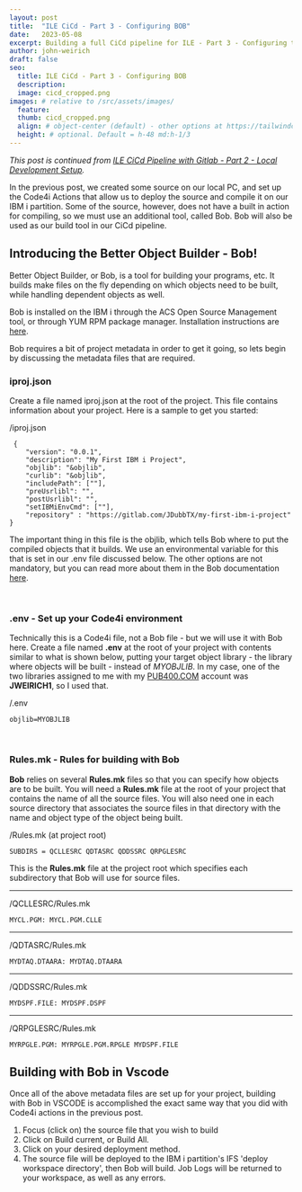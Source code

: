 ```yaml
---
layout: post
title:  "ILE CiCd - Part 3 - Configuring BOB"
date:   2023-05-08
excerpt: Building a full CiCd pipeline for ILE - Part 3 - Configuring the Better Object Builder (BOB)
author: john-weirich
draft: false
seo:
  title: ILE CiCd - Part 3 - Configuring BOB
  description:
  image: cicd_cropped.png
images: # relative to /src/assets/images/
  feature:
  thumb: cicd_cropped.png
  align: # object-center (default) - other options at https://tailwindcss.com/docs/object-position
  height: # optional. Default = h-48 md:h-1/3
---
```


*This post is continued from [ILE CiCd Pipeline with Gitlab - Part 2 - Local Development Setup](/2023/05/08/ile-cicd-part-2-local-development-setup).*

In the previous post, we created some source on our local PC, and set up the Code4i Actions that allow us to deploy the source and compile it on our IBM i partition.  Some of the source, however, does not have a built in action for compiling, so we must use an additional tool, called Bob.  Bob will also be used as our build tool in our CiCd pipeline.

## Introducing the Better Object Builder - Bob!

Better Object Builder, or Bob, is a tool for building your programs, etc.  It builds make files on the fly depending on which objects need to be built, while handling dependent objects as well.  

Bob is installed on the IBM i through the ACS Open Source Management tool, or through YUM RPM package manager.  Installation instructions are [here](https://ibm.github.io/ibmi-bob/#/getting-started/installation).

Bob requires a bit of project metadata in order to get it going, so lets begin by discussing the metadata files that are required.

### iproj.json

Create a file named iproj.json at the root of the project.  This file contains information about your project.  Here is a sample to get you started:

/iproj.json

```text
 {
    "version": "0.0.1",
    "description": "My First IBM i Project",
    "objlib": "&objlib",
    "curlib": "&objlib",
    "includePath": [""],
    "preUsrlibl": "",
    "postUsrlibl": "",
    "setIBMiEnvCmd": [""],
    "repository" : "https://gitlab.com/JDubbTX/my-first-ibm-i-project"
}
```

The important thing in this file is the objlib, which tells Bob where to put the compiled objects that it builds.  We use an environmental variable for this that is set in our .env file discussed below.  The other options are not mandatory, but you can read more about them in the Bob documentation [here](https://ibm.github.io/ibmi-bob/#/prepare-the-project/iproj-json).

</br>

### .env - Set up your Code4i environment
Technically this is a Code4i file, not a Bob file - but we will use it with Bob here.  Create a file named **.env** at the root of your project with contents similar to what is shown below, putting your target object library - the library where objects will be built - instead of *MYOBJLIB*.  In my case, one of the two libraries assigned to me with my [PUB400.COM](https://PUB400.COM) account was **JWEIRICH1**, so I used that.

/.env

```text
objlib=MYOBJLIB
```

</br>

### Rules.mk - Rules for building with Bob

**Bob** relies on several **Rules.mk** files so that you can specify how objects are to be built.  You will need a **Rules.mk** file at the root of your project that contains the name of all the source files.  You will also need one in each source directory that associates the source files in that directory with the name and object type of the object being built.

/Rules.mk (at project root)

```text
SUBDIRS = QCLLESRC QDTASRC QDDSSRC QRPGLESRC
```

This is the **Rules.mk** file at the project root which specifies each subdirectory that Bob will use for source files.

---

/QCLLESRC/Rules.mk

```text
MYCL.PGM: MYCL.PGM.CLLE
```

---

/QDTASRC/Rules.mk

```text
MYDTAQ.DTAARA: MYDTAQ.DTAARA
```

---

/QDDSSRC/Rules.mk

```text
MYDSPF.FILE: MYDSPF.DSPF
```

---

/QRPGLESRC/Rules.mk

```text
MYRPGLE.PGM: MYRPGLE.PGM.RPGLE MYDSPF.FILE
```

## Building with Bob in Vscode

Once all of the above metadata files are set up for your project, building with Bob in VSCODE is accomplished the exact same way that you did with Code4i actions in the previous post.

1. Focus (click on) the source file that you wish to build
2. Click on Build current, or Build All.
3. Click on your desired deployment method.
4. The source file will be deployed to the IBM i partition's IFS 'deploy workspace directory', then Bob will build.  Job Logs will be returned to your workspace, as well as any errors.

